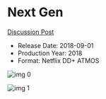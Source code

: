 # Next Gen

[Discussion Post](https://www.avsforum.com/threads/bass-eq-for-filtered-movies.2995212/post-56773224)

* Release Date: 2018-09-01
* Production Year: 2018
* Format: Netflix DD+ ATMOS

![img 0](https://i.imgur.com/InSrNFo.jpg)

![img 1](https://i.imgur.com/tHFdfKI.jpg)

